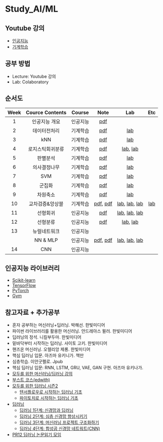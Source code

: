 # Study_AI/ML

## Youtube 강의
- [인공지능](https://www.youtube.com/playlist?list=PL1xKqHsVFgvmIAJBy-cbB9zQcnMb6zsT2)
- [기계학습](https://www.youtube.com/playlist?list=PL1xKqHsVFgvnQQY9L4n1MFyy-6eixTekU)

## 공부 방법
- Lecture: Youtube 강의
- Lab: Colaboratory

## 순서도

| Week | Cource Contents | Course | Note | Lab | Etc |
|:---:|:---:|:---:|:---:|:---:|:---:|
| 1 | 인공지능 개요 | 인공지능 | [pdf](https://github.com/JhyeonLee/Study_AI_ML/blob/main/Study_03(2021-01)/01_%EC%9D%B8%EA%B3%B5%EC%A7%80%EB%8A%A5%20%EA%B0%9C%EC%9A%94.pdf) |
| 2 | 데이터전처리 | 기계학습 | [pdf](https://github.com/JhyeonLee/Study_AI_ML/blob/main/Study_03(2021-01)/02_%EB%8D%B0%EC%9D%B4%ED%84%B0%EC%A0%84%EC%B2%98%EB%A6%AC.pdf) | [lab](https://github.com/JhyeonLee/Study_AI_ML/blob/main/Study_03(2021-01)/Labs/02_%EB%8D%B0%EC%9D%B4%ED%84%B0%EC%A0%84%EC%B2%98%EB%A6%AC.ipynb) |
| 3 | kNN | 기계학습 | [pdf](https://github.com/JhyeonLee/Study_AI_ML/blob/main/Study_03(2021-01)/03_kNN.pdf) | [lab](https://github.com/JhyeonLee/Study_AI_ML/blob/main/Study_03(2021-01)/Labs/03_kNN.ipynb) |
| 4 | 로지스틱회귀분류 | 기계학습 | [pdf](https://github.com/JhyeonLee/Study_AI_ML/blob/main/Study_03(2021-01)/04_%EB%A1%9C%EC%A7%80%EC%8A%A4%ED%8B%B1%ED%9A%8C%EA%B7%80%EB%B6%84%EB%A5%98.pdf) | [lab](https://github.com/JhyeonLee/Study_AI_ML/blob/main/Study_03(2021-01)/Labs/04_%EB%A1%9C%EC%A7%80%EC%8A%A4%ED%8B%B1%ED%9A%8C%EA%B7%80%EB%B6%84%EB%A5%98.ipynb), [lab](https://github.com/JhyeonLee/Study_AI_ML/blob/main/Study_03(2021-01)/Labs/04_%EB%A1%9C%EC%A7%80%EC%8A%A4%ED%8B%B1%ED%9A%8C%EA%B7%80%EB%B6%84%EB%A5%98_%EA%B7%9C%EC%A0%9C%20%EA%B0%95%EB%8F%84%20%EB%B9%84%EA%B5%90.ipynb) |
| 5 | 판별분석 | 기계학습 | [pdf](https://github.com/JhyeonLee/Study_AI_ML/blob/main/Study_03(2021-01)/05_%ED%8C%90%EB%B3%84%EB%B6%84%EC%84%9D.pdf) | [lab](https://github.com/JhyeonLee/Study_AI_ML/blob/main/Study_03(2021-01)/Labs/05_%ED%8C%90%EB%B3%84%EB%B6%84%EC%84%9D.ipynb) |
| 6 | 의사결정나무 | 기계학습 | [pdf](https://github.com/JhyeonLee/Study_AI_ML/blob/main/Study_03(2021-01)/06_%EC%9D%98%EC%82%AC%EA%B2%B0%EC%A0%95%EB%82%98%EB%AC%B4.pdf) | [lab](https://github.com/JhyeonLee/Study_AI_ML/blob/main/Study_03(2021-01)/Labs/06_%EC%9D%98%EC%82%AC%EA%B2%B0%EC%A0%95%EB%82%98%EB%AC%B4.ipynb) |
| 7 | SVM | 기계학습 | [pdf](https://github.com/JhyeonLee/Study_AI_ML/blob/main/Study_03(2021-01)/07_SVM.pdf) | [lab](https://github.com/JhyeonLee/Study_AI_ML/blob/main/Study_03(2021-01)/Labs/07_SVM.ipynb) |
| 8 | 군집화 | 기계학습 | [pdf](https://github.com/JhyeonLee/Study_AI_ML/blob/main/Study_03(2021-01)/08_%EA%B5%B0%EC%A7%91%ED%99%94.pdf) | [lab](https://github.com/JhyeonLee/Study_AI_ML/blob/main/Study_03(2021-01)/Labs/08_%EA%B5%B0%EC%A7%91%ED%99%94.ipynb) |
| 9 | 차원축소 | 기계학습 | [pdf](https://github.com/JhyeonLee/Study_AI_ML/blob/main/Study_03(2021-01)/09_%EC%B0%A8%EC%9B%90%EC%B6%95%EC%86%8C.pdf) | [lab](https://github.com/JhyeonLee/Study_AI_ML/blob/main/Study_03(2021-01)/Labs/09_%EC%B0%A8%EC%9B%90%EC%B6%95%EC%86%8C.ipynb) |
| 10 | 교차검증&앙상블 | 기계학습 | [pdf](https://github.com/JhyeonLee/Study_AI_ML/blob/main/Study_03(2021-01)/10_%EA%B5%90%EC%B0%A8%EA%B2%80%EC%A6%9D.pdf), [pdf](https://github.com/JhyeonLee/Study_AI_ML/blob/main/Study_03(2021-01)/10_%EC%95%99%EC%83%81%EB%B8%94.pdf) | [lab](https://github.com/JhyeonLee/Study_AI_ML/blob/main/Study_03(2021-01)/Labs/10_%EA%B5%90%EC%B0%A8%EA%B2%80%EC%A6%9D%26%EC%95%99%EC%83%81%EB%B8%94_01_%EB%8B%A4%EC%88%98%EA%B2%B0_%ED%88%AC%ED%91%9C.ipynb), [lab](https://github.com/JhyeonLee/Study_AI_ML/blob/main/Study_03(2021-01)/Labs/10_%EA%B5%90%EC%B0%A8%EA%B2%80%EC%A6%9D%26%EC%95%99%EC%83%81%EB%B8%94_02_%EB%B0%B0%EA%B9%85.ipynb), [lab](https://github.com/JhyeonLee/Study_AI_ML/blob/main/Study_03(2021-01)/Labs/10_%EA%B5%90%EC%B0%A8%EA%B2%80%EC%A6%9D%26%EC%95%99%EC%83%81%EB%B8%94_03_%EB%B6%80%EC%8A%A4%ED%8C%85.ipynb) | [lab](https://github.com/JhyeonLee/Study_AI_ML/blob/main/Study_03(2021-01)/Labs/10_%ED%8C%8C%EC%9D%B4%ED%94%84%EB%9D%BC%EC%9D%B8.ipynb) |
| 11 | 선형회귀 | 인공지능 | [pdf](https://github.com/JhyeonLee/Study_AI_ML/blob/main/Study_03(2021-01)/11_%EC%84%A0%ED%98%95%ED%9A%8C%EA%B7%80.pdf) | [lab](https://github.com/JhyeonLee/Study_AI_ML/blob/main/Study_03(2021-01)/Labs/11_%EC%84%A0%ED%98%95%ED%9A%8C%EA%B7%80_01_Linear_Regression.ipynb), [lab](https://github.com/JhyeonLee/Study_AI_ML/blob/main/Study_03(2021-01)/Labs/11_%EC%84%A0%ED%98%95%ED%9A%8C%EA%B7%80_02_Minimizing_Cost.ipynb), [lab](https://github.com/JhyeonLee/Study_AI_ML/blob/main/Study_03(2021-01)/Labs/11_%EC%84%A0%ED%98%95%ED%9A%8C%EA%B7%80_03_Multivariable_Linear_Regression.ipynb) |
| 12 | 선형분류 | 인공지능 | [pdf](https://github.com/JhyeonLee/Study_AI_ML/blob/main/Study_03(2021-01)/12_%EC%84%A0%ED%98%95%EB%B6%84%EB%A5%98.pdf) | [lab](https://github.com/JhyeonLee/Study_AI_ML/blob/main/Study_03(2021-01)/Labs/12_%EC%84%A0%ED%98%95%EB%B6%84%EB%A5%98_01_%EC%9D%B4%EC%A7%84%EB%B6%84%EB%A5%98.ipynb), [lab](https://github.com/JhyeonLee/Study_AI_ML/blob/main/Study_03(2021-01)/Labs/12_%EC%84%A0%ED%98%95%EB%B6%84%EB%A5%98_02_%EB%8B%A4%EC%A4%91%EB%B6%84%EB%A5%98.ipynb) |
| 13 | 뉴럴네트워크 | 인공지능 |
| | NN & MLP | 인공지능 | [pdf](https://github.com/JhyeonLee/Study_AI_ML/blob/main/Study_03(2021-01)/13_%EB%89%B4%EB%9F%B4%EB%84%A4%ED%8A%B8%EC%9B%8C%ED%81%AC_01.pdf), [pdf](https://github.com/JhyeonLee/Study_AI_ML/blob/main/Study_03(2021-01)/13_%EB%89%B4%EB%9F%B4%EB%84%A4%ED%8A%B8%EC%9B%8C%ED%81%AC_02.pdf) | [lab](https://github.com/JhyeonLee/Study_AI_ML/blob/main/Study_03(2021-01)/Labs/13_%EB%89%B4%EB%9F%B4%EB%84%A4%ED%8A%B8%EC%9B%8C%ED%81%AC_01_Perceptron_%26_XOR.ipynb), [lab](https://github.com/JhyeonLee/Study_AI_ML/blob/main/Study_03(2021-01)/Labs/13_%EB%89%B4%EB%9F%B4%EB%84%A4%ED%8A%B8%EC%9B%8C%ED%81%AC_02_MLP_%26_XOR.ipynb), [lab](https://github.com/JhyeonLee/Study_AI_ML/blob/main/Study_03(2021-01)/Labs/13_%EB%89%B4%EB%9F%B4%EB%84%A4%ED%8A%B8%EC%9B%8C%ED%81%AC_03_MLP_%ED%99%95%EC%9E%A5(%EB%8D%94_%EA%B9%8A%EA%B3%A0_%EB%84%93%EA%B2%8C).ipynb) |
| 14 | CNN | 인공지능 |

## 인공지능 라이브러리
- [Scikit-learn](https://scikit-learn.org/stable/modules/classes.html)
- [TensorFlow](https://www.tensorflow.org/api_docs/python/tf/all_symbols)
- [PyTorch](https://pytorch.org/docs/stable/index.html)
- [Gym](https://gym.openai.com/docs/)

## 참고자료 + 추가공부
- 혼자 공부하는 머신러닝+딥러닝. 박해선. 한빛미디어
- 파이썬 라이브러리를 활용한 머신러닝. 안드레아스 뮐러. 한빛미디어
- 딥러닝의 정석. 니킬부두마. 한빛미디어
- 밑바닥부터 시작하는 딥러닝. 사이토 고키. 한빛미디어
- 핸즈온 머신러닝. 오렐리앙 제롱. 한빛미디어
- 핵심 딥러닝 입문. 아즈마 유키니가. 책만
- 심층학습. 이안굿펠로. Jpub
- 핵심 딥러닝 입문: RNN, LSTM, GRU, VAE, GAN 구현. 아즈마 유키나가. 
- [모두를 위한 머신러닝/딥러닝 강의](http://hunkim.github.io/ml/)
- [부스트 코스(edwith)](https://www.boostcourse.org/opencourse)
- [모두를 위한 딥러닝 시즌2](https://deeplearningzerotoall.github.io/season2/)
  - [텐서플로우로 시작하는 딥러닝 기초](https://www.boostcourse.org/ai212/joinLectures/25072)
  - [파이토치로 시작하는 딥러닝 기초](https://www.boostcourse.org/ai214)
- [딥러닝](https://www.boostcourse.org/opencourse)
  - [딥러닝 1단계: 신경망과 딥러닝](https://www.boostcourse.org/ai215/joinLectures/86246)
  - [딥러닝 2단계: 심층 신경망 향상시키기](https://www.boostcourse.org/ai216/joinLectures/132203)
  - [딥러닝 3단계: 머신러닝 프로젝트 구조화하기](https://www.boostcourse.org/ai217/joinLectures/132223)
  - [딥러닝 4단계: 합성곱 신경망 네트워트(CNN)](https://www.boostcourse.org/ai218/joinLectures/138357)
- [PR12 딥러닝 논문읽기 모임](https://www.youtube.com/playlist?list=PLlMkM4tgfjnJhhd4wn5aj8fVTYJwIpWkS)
